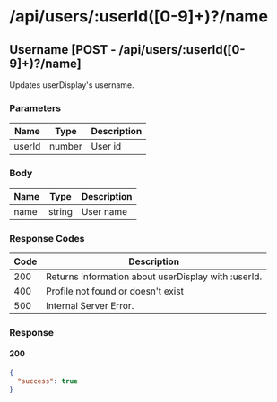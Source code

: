 # /api/users/:userId([0-9]+)?/name

## Username [POST - /api/users/:userId([0-9]+)?/name]

Updates userDisplay's username.

### Parameters

| Name   | Type   | Description |
|--------|--------|-------------|
| userId | number | User id     |

### Body

| Name | Type   | Description |
|------|--------|-------------|
| name | string | User name   |

### Response Codes

| Code | Description                                  |
|------|----------------------------------------------|
| 200  | Returns information about userDisplay with :userId. |
| 400  | Profile not found or doesn't exist           |
| 500  | Internal Server Error.                       |

### Response

#### 200

```json
{
  "success": true
}
```
